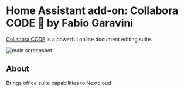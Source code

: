 # Home Assistant add-on: Collabora CODE 📄 by Fabio Garavini

[Collabora CODE](https://www.collaboraonline.com/code/) is a powerful online document editing suite.

![main screenshot](https://www.collaboraonline.com/wp-content/uploads/2025/02/Integration-Writer-UI-e1738952428188-1024x683.png)

## About

Brings office suite capabilities to Nextcloud